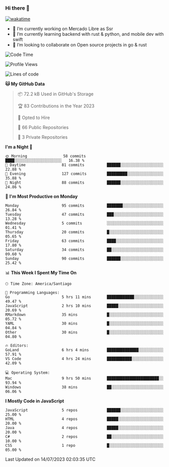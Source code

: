 ### Hi there 👋

[![wakatime](https://wakatime.com/badge/user/330beacb-fb27-4e32-bc38-f8f521bcf832.svg)](https://wakatime.com/@330beacb-fb27-4e32-bc38-f8f521bcf832)

- 🔭 I’m currently working on Mercado Libre as Ssr
- 🌱 I’m currently learning backend with rust & python, and mobile dev with swift
- 👯 I’m looking to collaborate on Open source projects in go & rust

<!--START_SECTION:waka-->
![Code Time](http://img.shields.io/badge/Code%20Time-133%20hrs%2011%20mins-blue)

![Profile Views](http://img.shields.io/badge/Profile%20Views-0-blue)

![Lines of code](https://img.shields.io/badge/From%20Hello%20World%20I%27ve%20Written-3.4%20million%20lines%20of%20code-blue)

**🐱 My GitHub Data** 

> 📦 72.2 kB Used in GitHub's Storage 
 > 
> 🏆 83 Contributions in the Year 2023
 > 
> 💼 Opted to Hire
 > 
> 📜 66 Public Repositories 
 > 
> 🔑 3 Private Repositories 
 > 
**I'm a Night 🦉** 

```text
🌞 Morning                58 commits          ████░░░░░░░░░░░░░░░░░░░░░   16.38 % 
🌆 Daytime                81 commits          ██████░░░░░░░░░░░░░░░░░░░   22.88 % 
🌃 Evening                127 commits         █████████░░░░░░░░░░░░░░░░   35.88 % 
🌙 Night                  88 commits          ██████░░░░░░░░░░░░░░░░░░░   24.86 % 
```
📅 **I'm Most Productive on Monday** 

```text
Monday                   95 commits          ███████░░░░░░░░░░░░░░░░░░   26.84 % 
Tuesday                  47 commits          ███░░░░░░░░░░░░░░░░░░░░░░   13.28 % 
Wednesday                5 commits           ░░░░░░░░░░░░░░░░░░░░░░░░░   01.41 % 
Thursday                 20 commits          █░░░░░░░░░░░░░░░░░░░░░░░░   05.65 % 
Friday                   63 commits          ████░░░░░░░░░░░░░░░░░░░░░   17.80 % 
Saturday                 34 commits          ██░░░░░░░░░░░░░░░░░░░░░░░   09.60 % 
Sunday                   90 commits          ██████░░░░░░░░░░░░░░░░░░░   25.42 % 
```


📊 **This Week I Spent My Time On** 

```text
🕑︎ Time Zone: America/Santiago

💬 Programming Languages: 
Go                       5 hrs 11 mins       ████████████░░░░░░░░░░░░░   49.47 % 
JavaScript               2 hrs 10 mins       █████░░░░░░░░░░░░░░░░░░░░   20.69 % 
RMarkdown                35 mins             █░░░░░░░░░░░░░░░░░░░░░░░░   05.72 % 
YAML                     30 mins             █░░░░░░░░░░░░░░░░░░░░░░░░   04.84 % 
Other                    30 mins             █░░░░░░░░░░░░░░░░░░░░░░░░   04.80 % 

🔥 Editors: 
GoLand                   6 hrs 4 mins        ██████████████░░░░░░░░░░░   57.91 % 
VS Code                  4 hrs 24 mins       ███████████░░░░░░░░░░░░░░   42.09 % 

💻 Operating System: 
Mac                      9 hrs 50 mins       ███████████████████████░░   93.94 % 
Windows                  38 mins             ██░░░░░░░░░░░░░░░░░░░░░░░   06.06 % 
```

**I Mostly Code in JavaScript** 

```text
JavaScript               5 repos             ██████░░░░░░░░░░░░░░░░░░░   25.00 % 
HTML                     4 repos             █████░░░░░░░░░░░░░░░░░░░░   20.00 % 
Java                     4 repos             █████░░░░░░░░░░░░░░░░░░░░   20.00 % 
C#                       2 repos             ██░░░░░░░░░░░░░░░░░░░░░░░   10.00 % 
CSS                      1 repo              █░░░░░░░░░░░░░░░░░░░░░░░░   05.00 % 
```




 Last Updated on 14/07/2023 02:03:35 UTC
<!--END_SECTION:waka-->

